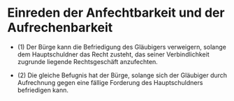 # Einreden der Anfechtbarkeit und der Aufrechenbarkeit

- (1) Der Bürge kann die Befriedigung des Gläubigers verweigern, solange dem Hauptschuldner das Recht zusteht, das seiner Verbindlichkeit zugrunde liegende Rechtsgeschäft anzufechten.

- (2) Die gleiche Befugnis hat der Bürge, solange sich der Gläubiger durch Aufrechnung gegen eine fällige Forderung des Hauptschuldners befriedigen kann.

